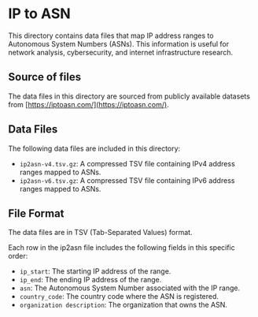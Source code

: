 # IP to ASN

This directory contains data files that map IP address ranges to Autonomous System Numbers (ASNs). This information is useful for network analysis, cybersecurity, and internet infrastructure research.

## Source of files

The data files in this directory are sourced from publicly available datasets from [https://iptoasn.com/](https://iptoasn.com/).

## Data Files

The following data files are included in this directory:

- `ip2asn-v4.tsv.gz`: A compressed TSV file containing IPv4 address ranges mapped to ASNs.
- `ip2asn-v6.tsv.gz`: A compressed TSV file containing IPv6 address ranges mapped to ASNs.

## File Format

The data files are in TSV (Tab-Separated Values) format.

Each row in the ip2asn file includes the following fields in this specific order:

- `ip_start`: The starting IP address of the range.
- `ip_end`: The ending IP address of the range.
- `asn`: The Autonomous System Number associated with the IP range.
- `country_code`: The country code where the ASN is registered.
- `organization description`: The organization that owns the ASN.
